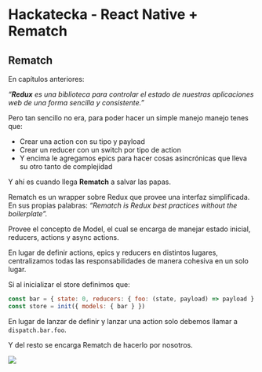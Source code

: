 # Hackatecka - React Native + Rematch

## Rematch

En capítulos anteriores:

_“**Redux** es una biblioteca para controlar el estado de nuestras aplicaciones web de una forma sencilla y consistente.”_

Pero tan sencillo no era, para poder hacer un simple manejo manejo tenes que:
- Crear una action con su tipo y payload
- Crear un reducer con un switch por tipo de action
- Y encima le agregamos epics para hacer cosas asincrónicas que lleva su otro tanto de complejidad

Y ahí es cuando llega **Rematch** a salvar las papas.

Rematch es un wrapper sobre Redux que provee una interfaz simplificada. En sus propias palabras: _“Rematch is Redux best practices without the boilerplate”._

Provee el concepto de Model, el cual se encarga de manejar estado inicial, reducers, actions y async actions.

En lugar de definir actions, epics y reducers en distintos lugares, centralizamos todas las responsabilidades de manera cohesiva en un solo lugar.

Si al inicializar el store definimos que:
```javascript
const bar = { state: 0, reducers: { foo: (state, payload) => payload } }
const store = init({ models: { bar } })
```

En lugar de lanzar de definir y lanzar una action solo debemos llamar a `dispatch.bar.foo`.

Y del resto se encarga Rematch de hacerlo por nosotros.

![](https://imgur.com/7QqfFrB.gif)

